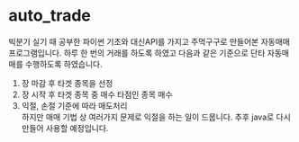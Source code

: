 # auto_trade
빅분기 실기 때 공부한 파이썬 기초와 대신API를 가지고 주먹구구로 만들어본 자동매매 프로그램입니다.
하루 한 번의 거래를 하도록 하였고 다음과 같은 기준으로 단타 자동매매를 수행하도록 하였습니다.

1. 장 마감 후 타겟 종목을 선정<br>
2. 장 시작 후 타겟 종목 중 매수 타점인 종목 매수<br>
3. 익절, 손절 기준에 따라 매도처리<br>
하지만
매매 기법 상 여러가지 문제로 익절을 하는 일이 드뭅니다. 추후 java로 다시 만들어 사용할 예정입니다.
